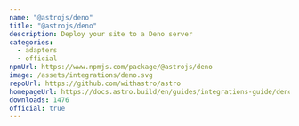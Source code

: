 ```yaml
---
name: "@astrojs/deno"
title: "@astrojs/deno"
description: Deploy your site to a Deno server
categories:
  - adapters
  - official
npmUrl: https://www.npmjs.com/package/@astrojs/deno
image: /assets/integrations/deno.svg
repoUrl: https://github.com/withastro/astro
homepageUrl: https://docs.astro.build/en/guides/integrations-guide/deno/
downloads: 1476
official: true
---
```

